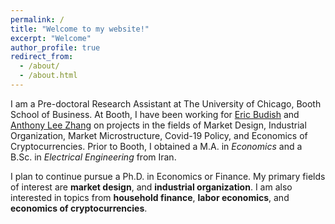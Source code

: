 ```yaml
---
permalink: /
title: "Welcome to my website!"
excerpt: "Welcome"
author_profile: true
redirect_from: 
  - /about/
  - /about.html
---
```


I am a Pre-doctoral Research Assistant at The University of Chicago, Booth School of Business. At Booth, I have been working for <a href="https://faculty.chicagobooth.edu/eric.budish/index.html" target="_blank" rel="noopener noreferrer">Eric Budish</a> and <a href="https://anthonyleezhang.github.io" target="_blank" rel="noopener noreferrer">Anthony Lee Zhang</a> on projects in the fields of Market Design, Industrial Organization, Market Microstructure, Covid-19 Policy, and Economics of Cryptocurrencies.
Prior to Booth, I obtained a M.A. in *Economics* and a B.Sc. in *Electrical Engineering* from Iran.

I plan to continue pursue a Ph.D. in Economics or Finance. My primary fields of interest are **market design**, and **industrial organization**. I am also interested in topics from **household finance**, **labor economics**, and **economics of cryptocurrencies**.




